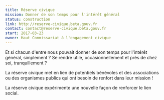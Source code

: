 ```yaml
---
title: Réserve civique
mission: Donner de son temps pour l'intérêt général
status: construction
link: http://reserve-civique.beta.gouv.fr
contact: contact@reserve-civique.beta.gouv.fr
start: 2017-03-23
owner: Haut Commissariat à l'engagement civique
---
```


Et si chacun d'entre nous pouvait donner de son temps pour l'intérêt général, simplement ?
Se rendre utile, occasionnellement et près de chez soi, tranquillement ?

La réserve civique met en lien de potentiels bénévoles et des associations ou des organismes publics qui ont besoin de renfort dans leur mission !

La réserve civique expérimente une nouvelle façon de renforcer le lien social.
